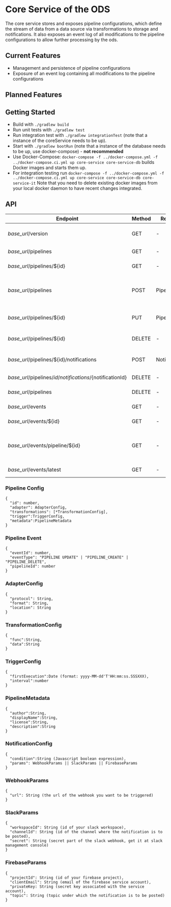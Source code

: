 # Core Service of the ODS
The core service stores and exposes pipeline configurations, which define the stream of data from a data source via transformations to storage and notifications.
It also exposes an event log of all modifications to the pipeline configurations to allow further processing by the ods.

## Current Features
* Management and persistence of pipeline configurations
* Exposure of an event log containing all modifications to the pipeline configurations

## Planned Features


## Getting Started

* Build with `./gradlew build`
* Run unit tests with `./gradlew test`
* Run integration test with `./gradlew integrationTest` (note that a instance of the coreService needs to be up).
* Start with `./gradlew bootRun`  (note that a instance of the database needs to be up, use docker-compose) - <b>not recommended</b>
* Use Docker-Compose: `docker-compose -f ../docker-compose.yml -f ../docker-compose.ci.yml up core-service core-service-db` builds Docker images and starts them up. 
* For integration testing run `docker-compose -f ../docker-compose.yml -f ../docker-compose.ci.yml up core-service core-service-db core-service-it`
Note that you need to delete existing docker images from your local docker daemon to have recent changes integrated. 

## API
| Endpoint  | Method  | Request Body  | Response Body | Description |
|---|---|---|---|---|
| *base_url*/version  | GET  | -  | String containing the application version  | Get current service version |
| *base_url*/pipelines  | GET  | -  | Array of PipelineConfigs  | Get all saved pipelines |
| *base_url*/pipelines/${id}  | GET  | -  | PipelineConfig  | Get pipeline with id ${id} | 
| *base_url*/pipelines  | POST  | PipelineConfig | PipelineConfig | Create a new pipeline (id will be set by the core service) |
| *base_url*/pipelines/${id}  | PUT  | PipelineConfig | - | Update existing pipeline |
| *base_url*/pipelines/${id}  | DELETE  | - | - | Delete existing pipeline |
| *base_url*/pipelines/${id}/notifications  | POST  | NotificationConfig | NotificationConfig | Create notification for a pipeline |
| *base_url*/pipelines/${id}/notifications/${notificationId}  | DELETE  | - | - | Delete notification |
| *base_url*/pipelines  | DELETE  | - | - | Delete all pipelines |
| *base_url*/events  | GET  | -  | Array of PipelineEvents  | Get all events |
| *base_url*/events/${id}  | GET  | -  | PipelineEvent  | Get a event with id ${id} |
| *base_url*/events/pipeline/${id}  | GET  | -  | Array of PipelineEvents | Get all events that log modifications of pipeline with id ${id} |
| *base_url*/events/latest  | GET  | -  | PipelineEvent  | Get latest event |

### Pipeline Config
```
{ 
  "id": number,
  "adapter": AdapterConfig,
  "transformations": [*TransformationConfig],
  "trigger":TriggerConfig,
  "metadata":PipelineMetadata
}
```
### Pipeline Event
```
{
  "eventId": number,
  "eventType": "PIPELINE UPDATE" | "PIPELINE_CREATE" | "PIPELINE_DELETE",
  "pipelineId": number
}
```

### AdapterConfig
```
{
  "protocol": String,
  "format": String,
  "location": String
}
```

### TransformationConfig
```
{
  "func":String,
  "data":String
}
```

### TriggerConfig
```
{
  "firstExecution":Date (format: yyyy-MM-dd'T'HH:mm:ss.SSSXXX),
  "interval":number
}
```

### PipelineMetadata 
```
{
  "author":String,
  "displayName":String,
  "license":String,
  "description":String
}
```

### NotificationConfig
```
{
  "condition":String (Javascript boolean expression),
  "params": WebhookParams || SlackParams || FirebaseParams
}
```

### WebhookParams
```
{
  "url": String (the url of the webhook you want to be triggered)
}
```

### SlackParams
```
{
  "workspaceId": String (id of your slack workspace),
  "channelId": String (id of the channel where the notification is to be posted),
  "secret": String (secret part of the slack webhook, get it at slack management console)
}
```

### FirebaseParams
```
{
  "projectId": String (id of your firebase project),
  "clientEmail": String (email of the firebase service account),
  "privateKey: String (secret key associated with the service account),
  "topic": String (topic under which the notification is to be posted)
}
```

